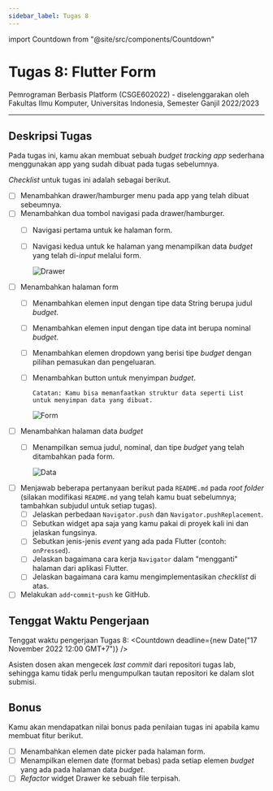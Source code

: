```yaml
---
sidebar_label: Tugas 8
---
```


import Countdown from "@site/src/components/Countdown"

# Tugas 8: Flutter Form

Pemrograman Berbasis Platform (CSGE602022) - diselenggarakan oleh Fakultas Ilmu Komputer, Universitas Indonesia, Semester Ganjil 2022/2023

---

## Deskripsi Tugas

Pada tugas ini, kamu akan membuat sebuah *budget tracking app* sederhana menggunakan app yang sudah dibuat pada tugas sebelumnya.

_Checklist_ untuk tugas ini adalah sebagai berikut.

- [ ] Menambahkan drawer/hamburger menu pada app yang telah dibuat sebeumnya.
- [ ] Menambahkan dua tombol navigasi pada drawer/hamburger.
  - [ ] Navigasi pertama untuk ke halaman form.
  - [ ] Navigasi kedua untuk ke halaman yang menampilkan data _budget_ yang telah di-_input_ melalui form.

    ![Drawer](https://i.ibb.co/WFHW0V5/drawer.png)

- [ ] Menambahkan halaman form
  - [ ] Menambahkan elemen input dengan tipe data String berupa judul _budget_.
  - [ ] Menambahkan elemen input dengan tipe data int berupa nominal _budget_.
  - [ ] Menambahkan elemen dropdown yang berisi tipe _budget_ dengan pilihan pemasukan dan pengeluaran.
  - [ ] Menambahkan button untuk menyimpan _budget_.
    
    ```
    Catatan: Kamu bisa memanfaatkan struktur data seperti List untuk menyimpan data yang dibuat.
    ```

    ![Form](https://i.ibb.co/gJLdwgv/form.png)

- [ ] Menambahkan halaman data _budget_
  - [ ] Menampilkan semua judul, nominal, dan tipe _budget_ yang telah ditambahkan pada form.

    ![Data](https://i.ibb.co/QQTfr5V/data.png)

- [ ] Menjawab beberapa pertanyaan berikut pada `README.md` pada _root folder_ (silakan modifikasi `README.md` yang telah kamu buat sebelumnya; tambahkan subjudul untuk setiap tugas).
  - [ ] Jelaskan perbedaan `Navigator.push` dan `Navigator.pushReplacement`.
  - [ ] Sebutkan widget apa saja yang kamu pakai di proyek kali ini dan jelaskan fungsinya.
  - [ ] Sebutkan jenis-jenis _event_ yang ada pada Flutter (contoh: `onPressed`).
  - [ ] Jelaskan bagaimana cara kerja `Navigator` dalam "mengganti" halaman dari aplikasi Flutter.
  - [ ] Jelaskan bagaimana cara kamu mengimplementasikan _checklist_ di atas.
- [ ] Melakukan `add`-`commit`-`push` ke GitHub.

## Tenggat Waktu Pengerjaan

Tenggat waktu pengerjaan Tugas 8: <Countdown deadline={new Date("17 November 2022 12:00 GMT+7")} />

Asisten dosen akan mengecek *last commit* dari repositori tugas lab, sehingga kamu tidak perlu mengumpulkan tautan repositori ke dalam slot submisi.

## Bonus

Kamu akan mendapatkan nilai bonus pada penilaian tugas ini apabila kamu membuat fitur berikut.

- [ ] Menambahkan elemen date picker pada halaman form.
- [ ] Menampilkan elemen date (format bebas) pada setiap elemen _budget_ yang ada pada halaman data _budget_.
- [ ] _Refactor_ widget Drawer ke sebuah file terpisah.

